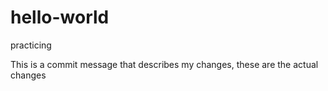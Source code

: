 # hello-world
practicing

This is a commit message that describes my changes, these are the actual changes
